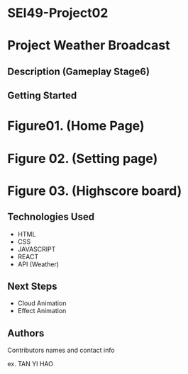 # SEI49-Project02

# Project Weather Broadcast

## Description (Gameplay Stage6)

## Getting Started

# Figure01. (Home Page)

# Figure 02. (Setting page)

# Figure 03. (Highscore board)

## Technologies Used

- HTML
- CSS
- JAVASCRIPT
- REACT
- API (Weather)

## Next Steps

- Cloud Animation
- Effect Animation

## Authors

Contributors names and contact info

ex. TAN YI HAO
